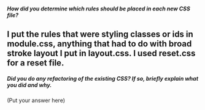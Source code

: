 ##### How did you determine which rules should be placed in each new CSS file?
I put the rules that were styling classes or ids in module.css, anything that had to do with broad stroke layout I put in layout.css. I used reset.css for a reset file. 
---

##### Did you do any refactoring of the existing CSS? If so, briefly explain what you did and why.

(Put your answer here)
